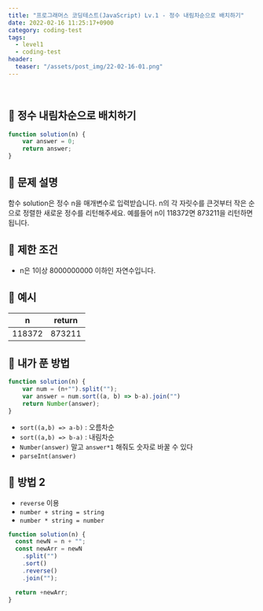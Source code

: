 ```yaml
---
title: "프로그래머스 코딩테스트(JavaScript) Lv.1 - 정수 내림차순으로 배치하기"
date: 2022-02-16 11:25:17+0900
category: coding-test
tags:
  - level1
  - coding-test
header:
  teaser: "/assets/post_img/22-02-16-01.png"
---
```

<br>

## 🔹 정수 내림차순으로 배치하기
```js
function solution(n) {
    var answer = 0;
    return answer;
}
```

## 🔹 문제 설명
함수 solution은 정수 n을 매개변수로 입력받습니다. n의 각 자릿수를 큰것부터 작은 순으로 정렬한 새로운 정수를 리턴해주세요. 예를들어 n이 118372면 873211을 리턴하면 됩니다.

## 🔹 제한 조건
- n은 1이상 8000000000 이하인 자연수입니다.

## 🔹 예시
<table class="table" style="width:200px">
        <thead><tr>
<th>n</th>
<th style="text-align: center">return</th>
</tr>
</thead>
        <tbody><tr>
<td>118372</td>
<td style="text-align: center">873211</td>
</tr>
</tbody>
      </table>


## 🔹 내가 푼 방법

```js
function solution(n) {
    var num = (n+"").split("");
    var answer = num.sort((a, b) => b-a).join("")
    return Number(answer);
}
```
- `sort((a,b) => a-b)` : 오름차순
- `sort((a,b) => b-a)` : 내림차순 
- `Number(answer)` 말고 `answer*1` 해줘도 숫자로 바꿀 수 있다
- `parseInt(answer)` 


## 🔹 방법 2
- `reverse` 이용 
- `number + string = string` 
- `number * string = number`

```js
function solution(n) {
  const newN = n + "";
  const newArr = newN
    .split("")
    .sort()
    .reverse()
    .join("");

  return +newArr;
}
```
